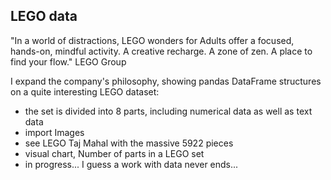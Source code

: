 ## LEGO data
"In a world of distractions, LEGO wonders for Adults offer a focused, hands-on, mindful activity. A creative recharge. A zone of zen. A place to find your flow." LEGO Group

I expand the company's philosophy, showing pandas DataFrame structures on a quite interesting LEGO dataset:
- the set is divided into 8 parts, including numerical data as well as text data
- import Images
- see LEGO Taj Mahal with the massive 5922 pieces
- visual chart, Number of parts in a LEGO set
- in progress... I guess a work with data never ends...
